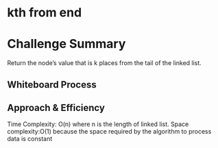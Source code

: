 # kth from end

# Challenge Summary

Return the node’s value that is k places from the tail of the linked list.

## Whiteboard Process
<!-- Embedded whiteboard image -->

## Approach & Efficiency

Time Complexity: O(n) where n is the length of linked list. 
Space complexity:O(1) because the space required by the algorithm to process data is constant

